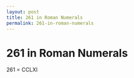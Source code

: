 ```yaml
---
layout: post
title: 261 in Roman Numerals
permalink: 261-in-roman-numerals
---
```


# 261 in Roman Numerals

261 = CCLXI
